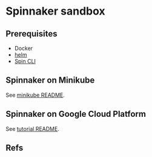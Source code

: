 
# Spinnaker sandbox

## Prerequisites

* Docker
* [helm](https://helm.sh/)
* [Spin CLI](https://www.spinnaker.io/guides/spin/)

## Spinnaker on Minikube

See [minikube README](./minikube/README.md).

## Spinnaker on Google Cloud Platform

See [tutorial README](./tutorial/README.md).

## Refs

